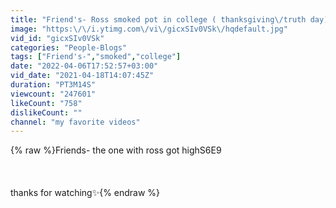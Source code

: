 ```yaml
---
title: "Friend's- Ross smoked pot in college ( thanksgiving\/truth day)"
image: "https:\/\/i.ytimg.com\/vi\/gicxSIv0VSk\/hqdefault.jpg"
vid_id: "gicxSIv0VSk"
categories: "People-Blogs"
tags: ["Friend's-","smoked","college"]
date: "2022-04-06T17:52:57+03:00"
vid_date: "2021-04-18T14:07:45Z"
duration: "PT3M14S"
viewcount: "247601"
likeCount: "758"
dislikeCount: ""
channel: "my favorite videos"
---
```

{% raw %}Friends- the one with ross got highS6E9<br /><br /><br /><br />thanks for watching✨{% endraw %}
